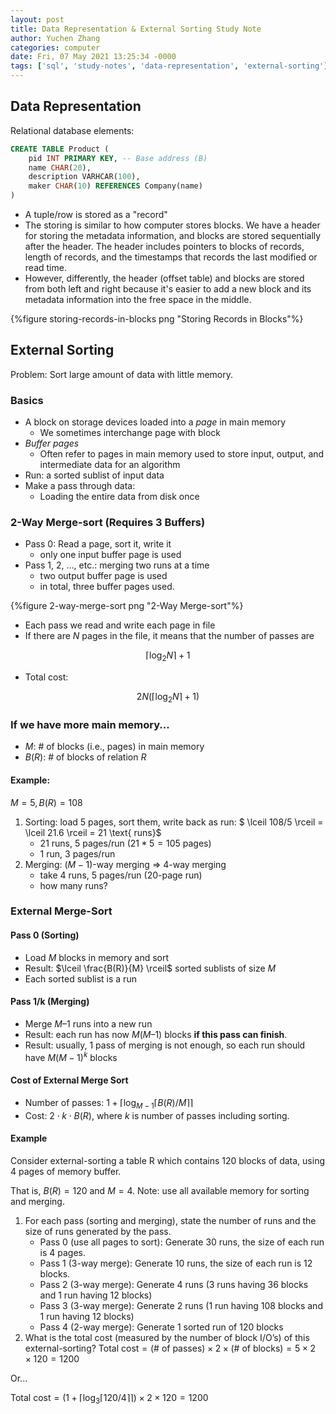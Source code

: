 ```yaml
---
layout: post
title: Data Representation & External Sorting Study Note
author: Yuchen Zhang
categories: computer
date: Fri, 07 May 2021 13:25:34 -0000
tags: ['sql', 'study-notes', 'data-representation', 'external-sorting']
---
```


## Data Representation

Relational database elements:

```sql
CREATE TABLE Product (
    pid INT PRIMARY KEY, -- Base address (B)
    name CHAR(20),
    description VARHCAR(100),
    maker CHAR(10) REFERENCES Company(name)
)
```

- A tuple/row is stored as a "record"
- The storing is similar to how computer stores blocks. We have a header for storing the metadata information, and blocks are stored sequentially after the header. The header includes pointers to blocks of records, length of records, and the timestamps that records the last modified or read time.
- However, differently, the header (offset table) and blocks are stored from both left and right because it's easier to add a new block and its metadata information into the free space in the middle.

{%figure storing-records-in-blocks png "Storing Records in Blocks"%}

## External Sorting

Problem: Sort large amount of data with little memory.

### Basics

- A block on storage devices loaded into a *page* in main memory
  - We sometimes interchange page with block
- *Buffer pages*
  - Often refer to pages in main memory used to store input, output, and intermediate data for an algorithm
- Run: a sorted sublist of input data
- Make a pass through data:
  - Loading the entire data from disk once

### 2-Way Merge-sort (Requires 3 Buffers)

- Pass 0: Read a page, sort it, write it
  - only one input buffer page is used
- Pass 1, 2, …, etc.: merging two runs at a time
  - two output buffer page is used
  - in total, three buffer pages used. 

{%figure 2-way-merge-sort png "2-Way Merge-sort"%}

- Each pass we read and write each page in file
- If there are $N$ pages in the file, it means that the number of passes are

$$\lceil \log_2{N} \rceil +1$$

- Total cost:

$$2N(\lceil \log_2{N} \rceil +1)$$

### If we have more main memory...

- $M$: # of blocks (i.e., pages) in main memory
- $B(R)$: # of blocks of relation $R$

#### Example: 

$M=5, B(R)=108$

1. Sorting: load 5 pages, sort them, write back as run: $ \lceil 108/5 \rceil = \lceil 21.6 \rceil = 21 \text{ runs}$ 
   - $21$ runs, $5$ pages/run ($21*5 = 105$ pages)
   - $1$ run, $3$ pages/run
2. Merging: $(M-1)$-way merging => 4-way merging
   - take $4$ runs, $5$ pages/run ($20$-page run)
   - how many runs?

### External Merge-Sort

#### Pass 0 (Sorting)

- Load $M$ blocks in memory and sort
- Result: $\lceil \frac{B(R)}{M} \rceil$ sorted sublists of size $M$
- Each sorted sublist is a run

#### Pass 1/k (Merging)

- Merge $M – 1$ runs into a new run
- Result: each run has now $M (M – 1)$ blocks **if this pass can finish**.
- Result: usually, 1 pass of merging is not enough, so each run should have $M(M-1)^k$ blocks

#### Cost of External Merge Sort

- Number of passes: $1+\lceil \log_{M-1}{\lceil B(R)/M \rceil} \rceil$
- Cost: $2\cdot k\cdot B(R)$, where $k$ is number of passes including sorting.

#### Example

Consider external-sorting a table R which contains 120 blocks of data, using 4 pages of memory buffer.

That is, $B(R) = 120$ and $M = 4$. Note: use all available memory for sorting and merging.

1. For each pass (sorting and merging), state the number of runs and the size of runs
generated by the pass.
   - Pass 0 (use all pages to sort): Generate 30 runs, the size of each run is 4 pages.
   - Pass 1 (3-way merge): Generate 10 runs, the size of each run is 12 blocks.
   - Pass 2 (3-way merge): Generate 4 runs (3 runs having 36 blocks and 1 run having 12 blocks)
   - Pass 3 (3-way merge): Generate 2 runs (1 run having 108 blocks and 1 run having 12 blocks)
   - Pass 4 (2-way merge): Generate 1 sorted run of 120 blocks
2. What is the total cost (measured by the number of block I/O’s) of this external-sorting?
$\text{Total cost} = ( \text{# of passes} ) \times 2 \times ( \text{# of blocks} ) = 5 \times 2 \times 120 = 1200$

Or...

$\text{Total cost} = (1+\lceil \log_3{\lceil 120/4 \rceil} \rceil) \times 2 \times 120 =1200$